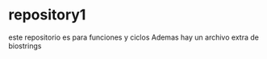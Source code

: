 # repository1
este repositorio es para funciones y ciclos
Ademas hay un archivo extra de biostrings

